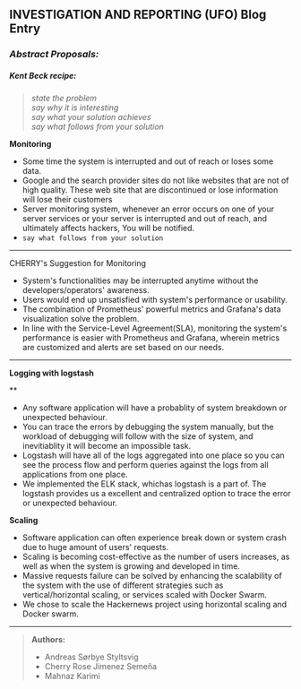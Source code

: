 ## INVESTIGATION AND REPORTING (UFO) Blog Entry


### _Abstract Proposals:_

##### _Kent Beck recipe:_
> _state the problem_ <br>
> _say why it is interesting_ <br>
> _say what your solution achieves_ <br>
> _say what follows from your solution_ <br>

**Monitoring**

- Some time the system is interrupted and out of reach or loses some data.
- Google and the search provider sites do not like websites that are not of high quality. These web site that are discontinued or lose information will lose their customers
- Server monitoring system, whenever an error occurs on one of your server services or your server is interrupted and out of reach, and ultimately affects hackers, You will be notified.
- `say what follows from your solution`
***
CHERRY's Suggestion for Monitoring
- System's functionalities may be interrupted anytime without the developers/operators' awareness.
- Users would end up unsatisfied with system's performance or usability.
- The combination of Prometheus' powerful metrics and Grafana's data visualization solve the problem.
- In line with the Service-Level Agreement(SLA), monitoring the system's performance is easier with Prometheus and Grafana, wherein metrics are customized and alerts are set based on our needs.

***

**Logging with logstash**

**

- Any software application will have a probablity of system breakdown or unexpected behaviour. 
- You can trace the errors by debugging the system manually, but the workload of debugging will follow with the size of system, and inevitiablity it will become an impossible task.
- Logstash will have all of the logs aggregated into one place so you can see the process flow and perform queries against the logs from all applications from one place.
- We implemented the ELK stack, whichas logstash is a part of. The logstash provides us a excellent and centralized option to trace the error or unexpected behaviour.

**Scaling**

- Software application can often experience break down or system crash due to huge amount of users' requests.
- Scaling is becoming cost-effective as the number of users increases, as well as when the system is growing and developed in time.
- Massive requests failure can be solved by enhancing the scalability of the system with the use of different strategies such as vertical/horizontal scaling, or services scaled with Docker Swarm.
- We chose to scale the Hackernews project using horizontal scaling and Docker swarm.

***
> **Authors:**
> - Andreas Sørbye Styltsvig
> - Cherry Rose Jimenez Semeña
> - Mahnaz Karimi
